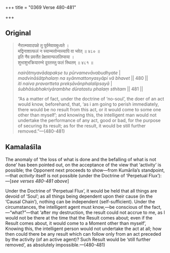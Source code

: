 +++
title = "0369 Verse 480-481"

+++
## Original 
>
> नैरात्म्यवादपक्षे तु पूर्वमेवावबुध्यते ।  
> मद्विनाशात्फलं न स्यान्मत्तोन्यस्यापि वा भवेत् ॥ ४८० ॥  
> इति नैव प्रवर्त्तेत प्रेक्षावान्फललिप्सया ।  
> शुभाशुभक्रियारम्भे दूरतस्तु फलं स्थितम् ॥ ४८१ ॥ 
>
> *nairātmyavādapakṣe tu pūrvamevāvabudhyate* \|  
> *madvināśātphalaṃ na syānmattonyasyāpi vā bhavet* \|\| 480 \|\|  
> *iti naiva pravartteta prekṣāvānphalalipsayā* \|  
> *śubhāśubhakriyārambhe dūratastu phalaṃ sthitam* \|\| 481 \|\| 
>
> “As a matter of fact, under the doctrine of ‘no-soul’, the doer of an act would know, beforehand, that, ‘as i am going to perish immediately, there would be no result from this act, or it would come to some one other than myself’; and knowing this, the intelligent man would not undertake the performance of any act, good or bad, for the purpose of securing its result; as for the result, it would be still further removed.”—(480-481)



## Kamalaśīla

The anomaly of ‘the loss of what is done and the befalling of what is not done’ has been pointed out, on the acceptance of the view that ‘activity’ is possible; the Opponent next proceeds to show—from Kumārila’s standpoint,—that *activity* itself is not possible (under the Doctrine of ‘Perpetual Flux’):—[*see verses 480-481 above*]

Under the Doctrine of ‘Perpetual Flux’, it would be held that all things are devoid of ‘Soul’; as all things being dependent upon their cause (in the ‘Causal Chain’), nothing can be independent (self-sufficient). Under the circumstances, the intelligent agent must know,—be conscious of the fact,—“what?”—that ‘after my destruction, the result could not accrue to me, as I would not be there at the time that the Result comes about; even if the Result comes about, it would come to a Moment other than myself’, Knowing this, the intelligent person would not undertake the act at all; how then could there be any result which can follow only from an act preceded by the activity (of an active agent)? Such Result would be ‘still further removed’, as absolutely impossible.—(480-481)


